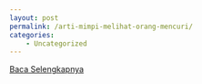 ```yaml
---
layout: post
permalink: /arti-mimpi-melihat-orang-mencuri/
categories:
    - Uncategorized
---
```


[Baca Selengkapnya](/09)